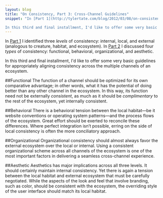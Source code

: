 ```yaml
---
layout: blog
title: "On Consistency, Part 3: Cross-Channel Guidelines"
snippet: "In [Part 1](http://tylertate.com/blog/2012/03/08/on-consistency-three-levels.html) I identified three *levels* of consistency: internal, local, and external (analogous to creature, habitat, and ecosystem). In [Part 2](http://tylertate.com/blog/2012/03/09/on-consistency-four-types.html) I discussed four *types* of consistency: functional, behavioral, organizational, and aesthetic.

In this third and final installment, I'd like to offer some very basic guidelines for appropriately aligning consistency across the multiple channels of an ecosystem."
---
```


In [Part 1](http://tylertate.com/blog/2012/03/08/on-consistency-three-levels.html) I identified three *levels* of consistency: internal, local, and external (analogous to creature, habitat, and ecosystem). In [Part 2](http://tylertate.com/blog/2012/03/09/on-consistency-four-types.html) I discussed four *types* of consistency: functional, behavioral, organizational, and aesthetic.

In this third and final installment, I'd like to offer some very basic guidelines for appropriately aligning consistency across the multiple channels of an ecosystem.

##Functional
The function of a channel should be optimized for its own comparative advantage; in other words, what it has the potential of doing better than any other channel in the ecosystem. In this way, its function need not be externally *consistent*, as much as it should be *complimentary* to the rest of the ecosystem, yet internally consistent.

##Behavioral
There is a behavioral tension between the local habitat—be it website conventions or operating system patterns—and the process flows of the ecosystem. Great effort should be exerted to reconcile these differences. Where perfect integration isn’t possible, erring on the side of local consistency is often the more conciliatory approach.

##Organizational
Organizational consistency should almost always favor the external ecosystem over the local or internal. Using a consistent organizational scheme across all channels of the ecosystem is one of the most important factors in delivering a seamless cross-channel experience.

##Aesthetic
Aesthetics has major implications across all three levels. It should certainly maintain internal consistency. Yet there is again a tension between the local habitat and external ecosystem that must be carefully negotiated. While the aspects of the look and feel that involve branding, such as color, should be consistent with the ecosystem, the overriding style of the user interface should match its local habitat.